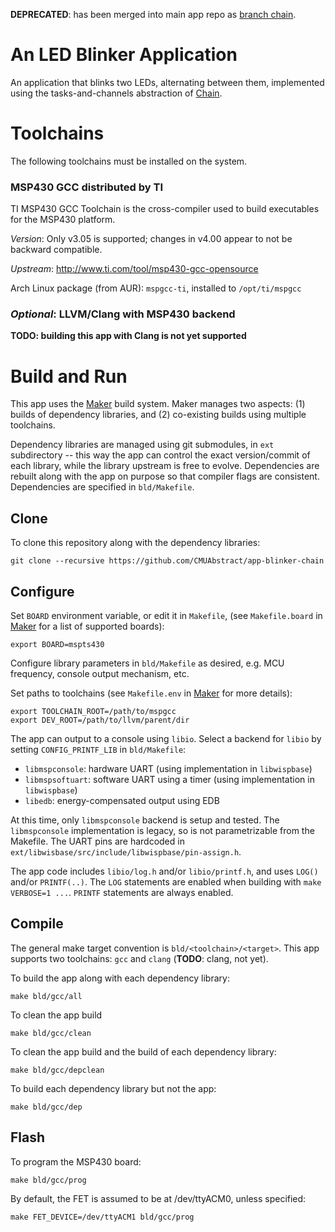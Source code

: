 **DEPRECATED**: has been merged into main app repo as [branch chain](https://github.com/CMUAbstract/app-blinker/tree/chain).

An LED Blinker Application
==========================

An application that blinks two LEDs, alternating between them, implemented
using the tasks-and-channels abstraction of
[Chain](https://github.com/CMUAbstract/libchain).

Toolchains
==========

The following toolchains must be installed on the system.

### MSP430 GCC distributed by TI

TI MSP430 GCC Toolchain is the cross-compiler used to build executables for the
MSP430 platform.

*Version*: Only v3.05 is supported; changes in v4.00 appear to not be backward compatible.

*Upstream*: http://www.ti.com/tool/msp430-gcc-opensource

Arch Linux package (from AUR): `mspgcc-ti`, installed to `/opt/ti/mspgcc`

### *Optional*: LLVM/Clang with MSP430 backend

**TODO: building this app with Clang is not yet supported**

Build and Run
=============

This app uses the [Maker](https://github.com/CMUAbstract/maker) build system.
Maker manages two aspects: (1) builds of dependency libraries, and (2)
co-existing builds using multiple toolchains.

Dependency libraries are managed using git submodules, in `ext` subdirectory --
this way the app can control the exact version/commit of each library, while
the library upstream is free to evolve. Dependencies are rebuilt along with the
app on purpose so that compiler flags are consistent. Dependencies are
specified in `bld/Makefile`.

Clone
-----

To clone this repository along with the dependency libraries:

    git clone --recursive https://github.com/CMUAbstract/app-blinker-chain


Configure
---------

Set `BOARD` environment variable, or edit it in `Makefile`, (see `Makefile.board`
in [Maker](https://github.com/CMUAbstract/maker) for a list of supported boards):

    export BOARD=mspts430

Configure library parameters in `bld/Makefile` as desired, e.g. MCU frequency,
console output mechanism, etc.

Set paths to toolchains (see `Makefile.env` in
[Maker](https://github.com/CMUAbstract/maker) for more details):

    export TOOLCHAIN_ROOT=/path/to/mspgcc
    export DEV_ROOT=/path/to/llvm/parent/dir


The app can output to a console using `libio`. Select a backend for `libio` by
setting `CONFIG_PRINTF_LIB` in `bld/Makefile`:

* `libmspconsole`: hardware UART (using implementation in `libwispbase`)
* `libmspsoftuart`: software UART using a timer (using implementation in `libwispbase`)
* `libedb`: energy-compensated output using EDB

At this time, only `libmspconsole` backend is setup and tested. The `libmspconsole`
implementation is legacy, so is not parametrizable from the Makefile. The UART
pins are hardcoded in `ext/libwisbase/src/include/libwispbase/pin-assign.h`.

The app code includes `libio/log.h` and/or `libio/printf.h`, and uses `LOG()`
and/or `PRINTF(..)`. The `LOG` statements are enabled when building with `make
VERBOSE=1 ...`. `PRINTF` statements are always enabled.

Compile
-------

The general make target convention is `bld/<toolchain>/<target>`.  This app
supports two toolchains: `gcc` and `clang` (**TODO**: clang, not yet).

To build the app along with each dependency library:

    make bld/gcc/all

To clean the app build

    make bld/gcc/clean

To clean the app build and the build of each dependency library:

    make bld/gcc/depclean

To build each dependency library but not the app:

    make bld/gcc/dep

Flash
-----

To program the MSP430 board:

    make bld/gcc/prog

By default, the FET is assumed to be at /dev/ttyACM0, unless specified:

    make FET_DEVICE=/dev/ttyACM1 bld/gcc/prog
